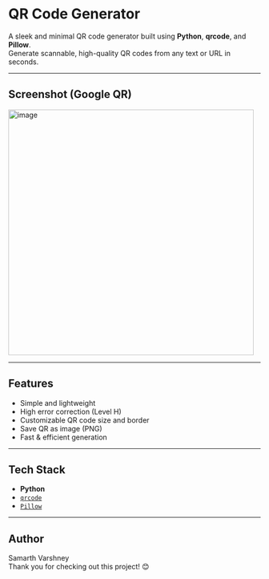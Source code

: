 # QR Code Generator

A sleek and minimal QR code generator built using **Python**, **qrcode**, and **Pillow**.  
Generate scannable, high-quality QR codes from any text or URL in seconds.

---

## Screenshot (Google QR)

<img width="490" height="490" alt="image" src="https://github.com/user-attachments/assets/7da10f8f-3e0f-43c3-86fc-451ab489f742" />

---

## Features

- Simple and lightweight
- High error correction (Level H)
- Customizable QR code size and border
- Save QR as image (PNG)
- Fast & efficient generation

---

## Tech Stack

- **Python**
- [`qrcode`](https://pypi.org/project/qrcode/)
- [`Pillow`](https://pypi.org/project/Pillow/)

---

## Author

Samarth Varshney  
Thank you for checking out this project! 😊
